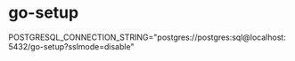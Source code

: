 # go-setup
POSTGRESQL_CONNECTION_STRING="postgres://postgres:sql@localhost:5432/go-setup?sslmode=disable"